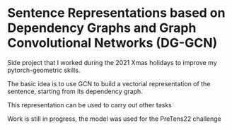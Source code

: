 # Sentence Representations based on Dependency Graphs and Graph Convolutional Networks (DG-GCN)

Side project that I worked during the 2021 Xmas holidays to improve my pytorch-geometric skills.

The basic idea is to use GCN to build a vectorial representation of the sentence, starting from its dependency graph.

This representation can be used to carry out other tasks

Work is still in progress, the model was used for the PreTens22 challenge
